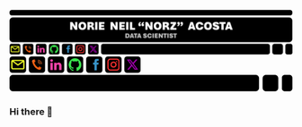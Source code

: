 ![GitHub Profile Header](GitHubProfileHeader.png) <a href = norieneil_acosta@outlook.com> <img src = EmailIcon.png alt = "Email Address" width = "30" height = "30"></a> <a href = 09673581501> <img src = TelephoneIcon.png alt = "Contact Number" width = "30" height = "30"></a> <a href = https://www.linkedin.com/in/norzzielein> <img src = LinkedInIcon.png alt = "LinkedIn Account" width = "30" height = "30"></a> <a href = https://github.com/norzzielein> <img src = GitHubIcon.png alt = "GitHub Account" width = "30" height = "30"></a> <a href = https://www.facebook.com/norzzielein> <img src = FacebookIcon.png alt = "Facebook Account" width = "30" height = "30"></a> <a href = https://www.instagram.com/norzzielein> <img src = InstagramIcon.png alt = "Instagram Account" width = "30" height = "30"></a> <a href = https://twitter.com/norzzielein> <img src = TwitterIcon.png alt = "Twitter Account" width = "30" height = "30"></a> <img src = GitHubProfileTrailer.png alt = "GitHub Profile Trailer" height = "30"></a>


### Hi there 👋

<!--
**norzzielein/NORZZIELEIN** is a ✨ _special_ ✨ repository because its `README.md` (this file) appears on your GitHub profile.

Here are some ideas to get you started:

- 🔭 I’m currently working on ...
- 🌱 I’m currently learning ...
- 👯 I’m looking to collaborate on ...
- 🤔 I’m looking for help with ...
- 💬 Ask me about ...
- 📫 How to reach me: ...
- 😄 Pronouns: ...
- ⚡ Fun fact: ...
-->
